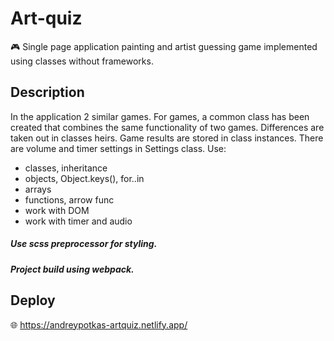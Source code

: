 # Art-quiz

:video_game: Single page application painting and artist guessing game implemented using classes without frameworks.

## Description
In the application 2 similar games. For games, a common class has been created that combines the same functionality of two games. Differences are taken out in classes heirs. Game results are stored in class instances. There are volume and timer settings in Settings class.
Use:
- classes, inheritance
- objects, Object.keys(), for..in
- arrays
- functions, arrow func
- work with DOM
- work with timer and audio

##### Use scss preprocessor for styling.
##### Project build using webpack.

## Deploy

:globe_with_meridians: https://andreypotkas-artquiz.netlify.app/
